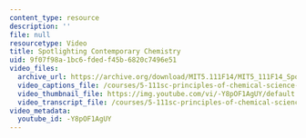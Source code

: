 ```yaml
---
content_type: resource
description: ''
file: null
resourcetype: Video
title: Spotlighting Contemporary Chemistry
uid: 9f07f98a-1bc6-fded-f45b-6820c7496e51
video_files:
  archive_url: https://archive.org/download/MIT5.111F14/MIT5_111F14_SpotlightingContemporary_300k.mp4
  video_captions_file: /courses/5-111sc-principles-of-chemical-science-fall-2014/69f42cd27a5258b18a8f098d11741869_-Y8pOF1AgUY.vtt
  video_thumbnail_file: https://img.youtube.com/vi/-Y8pOF1AgUY/default.jpg
  video_transcript_file: /courses/5-111sc-principles-of-chemical-science-fall-2014/e0e7523e5be8e9e207cbb48e280cc054_-Y8pOF1AgUY.pdf
video_metadata:
  youtube_id: -Y8pOF1AgUY
---
```

